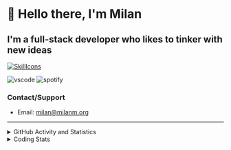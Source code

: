 # 👋 Hello there, I'm Milan
## I'm a full-stack developer who likes to tinker with new ideas
[![SkillIcons](https://skillicons.dev/icons?i=js,ts,nextjs,tailwind,html,go,bash,git,nginx,prisma,kubernetes,docker,linux)](https://skillicons.dev)

![vscode](https://nocache.advaith.workers.dev?url=https://img.shields.io/endpoint?url=https://dev.discordprofiles.me/api/badge/vscode/423203831971708958)
![spotify](https://nocache.advaith.workers.dev?url=https://img.shields.io/endpoint?url=https://dev.discordprofiles.me/api/badge/spotify/423203831971708958)

### Contact/Support

- Email: [milan@milanm.org](mailto:milan@milanm.org)
 
---
 
<details>
  <summary>GitHub Activity and Statistics</summary>
  <img src="/github-metrics.svg" />
</details>
<details>
  <summary>Coding Stats</summary>
  <!--START_SECTION:waka-->

```txt
TypeScript     1 hr 41 mins    █████████████▓░░░░░░░░░░░   54.27 %
JSON           42 mins         █████▓░░░░░░░░░░░░░░░░░░░   22.76 %
YAML           23 mins         ███░░░░░░░░░░░░░░░░░░░░░░   12.46 %
Markdown       10 mins         █▒░░░░░░░░░░░░░░░░░░░░░░░   05.58 %
Text           4 mins          ▓░░░░░░░░░░░░░░░░░░░░░░░░   02.44 %
```

<!--END_SECTION:waka-->
</details>

